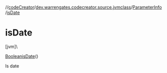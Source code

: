 //[codeCreator](../../../index.md)/[dev.warrengates.codecreator.source.jvmclass](../index.md)/[ParameterInfo](index.md)/[isDate](is-date.md)

# isDate

[jvm]\

[Boolean](https://docs.oracle.com/javase/8/docs/api/java/lang/Boolean.html)[isDate](is-date.md)()

Is date
